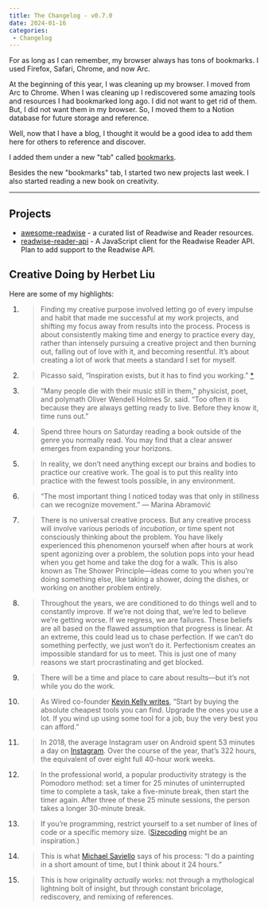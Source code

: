```yaml
---
title: The Changelog - v0.7.0
date: 2024-01-16
categories:
 - Changelog
---
```


For as long as I can remember, my browser always has tons of bookmarks. I used Firefox, Safari, Chrome, and now Arc.

<!-- more -->

At the beginning of this year, I was cleaning up my browser. I moved from Arc to Chrome. When I was cleaning up I rediscovered some amazing tools and resources I had bookmarked long ago. I did not want to get rid of them. But, I did not want them in my browser. So, I moved them to a Notion database for future storage and reference.

Well, now that I have a blog, I thought it would be a good idea to add them here for others to reference and discover.

I added them under a new "tab" called [bookmarks](../bookmarks.md).

Besides the new "bookmarks" tab, I started two new projects last week. I also started reading a new book on creativity.

---

## Projects

- [awesome-readwise](https://github.com/Scarvy/awesome-readwise) - a curated list of Readwise and Reader resources.
- [readwise-reader-api](https://github.com/Scarvy/readwise-reader-api) - A JavaScript client for the Readwise Reader API. Plan to add support to the Readwise API.

## Creative Doing by Herbet Liu

Here are some of my highlights:

1. > Finding my creative purpose involved letting go of every impulse and habit that made me successful at my work projects, and shifting my focus away from results into the process. Process is about consistently making time and energy to practice every day, rather than intensely pursuing a creative project and then burning out, falling out of love with it, and becoming resentful. It’s about creating a lot of work that meets a standard I set for myself.

2. > Picasso said, “Inspiration exists, but it has to find you working.” [*](https://libquotes.com/pablo-picasso/quote/lbx5g7f)

3. > “Many people die with their music still in them,” physicist, poet, and polymath Oliver Wendell Holmes Sr. said. “Too often it is because they are always getting ready to live. Before they know it, time runs out.”

4. > Spend three hours on Saturday reading a book outside of the genre you normally read. You may find that a clear answer emerges from expanding your horizons.

5. > In reality, we don’t need anything except our brains and bodies to practice our creative work. The goal is to put this reality into practice with the fewest tools possible, in any environment.

6. > “The most important thing I noticed today was that only in stillness can we recognize movement.” — Marina Abramović

7. > There is no universal creative process. But any creative process will involve various periods of *incubation*, or time spent not consciously thinking about the problem. You have likely experienced this phenomenon yourself when after hours at work spent agonizing over a problem, the solution pops into your head when you get home and take the dog for a walk. This is also known as The Shower Principle—ideas come to you when you’re doing something else, like taking a shower, doing the dishes, or working on another problem entirely.

8. > Throughout the years, we are conditioned to do things well and to constantly improve. If we’re not doing that, we’re led to believe we’re getting worse. If we regress, we are failures. These beliefs are all based on the flawed assumption that progress is linear. At an extreme, this could lead us to chase perfection. If we can’t do something perfectly, we just won’t do it. Perfectionism creates an impossible standard for us to meet. This is just one of many reasons we start procrastinating and get blocked.

9. > There will be a time and place to care about results—but it’s not while you do the work.

10. > As Wired co-founder [Kevin Kelly writes](https://kk.org/thetechnium/68-bits-of-unsolicited-advice/), “Start by buying the absolute cheapest tools you can find. Upgrade the ones you use a lot. If you wind up using some tool for a job, buy the very best you can afford.”

11. > In 2018, the average Instagram user on Android spent 53 minutes a day on [Instagram](https://www.vox.com/2018/6/25/17501224/instagram-facebook-snapchat-time-spent-growth-data). Over the course of the year, that’s 322 hours, the equivalent of over eight full 40-hour work weeks.

12. > In the professional world, a popular productivity strategy is the Pomodoro method: set a timer for 25 minutes of uninterrupted time to complete a task, take a five-minute break, then start the timer again. After three of these 25 minute sessions, the person takes a longer 30-minute break.

13. > If you’re programming, restrict yourself to a set number of lines of code or a specific memory size. ([Sizecoding](https://www.sizecoding.org/) might be an inspiration.)

14. > This is what [Michael Saviello](private://read/01hhae40b1454qkyhxmwxdqbm7#cdfn-1390) says of his process: “I do a painting in a short amount of time, but I think about it 24 hours.”

15. > This is how originality *actually* works: not through a mythological lightning bolt of insight, but through constant bricolage, rediscovery, and remixing of references.
